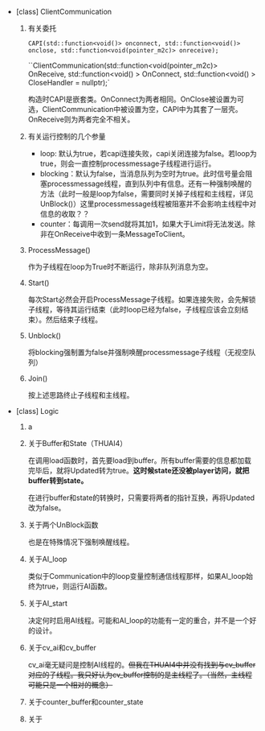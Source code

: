 * [class] ClientCommunication

  1. 有关委托

     `CAPI(std::function<void()> onconnect, std::function<void()> onclose, std::function<void(pointer_m2c)> onreceive);`

     ``ClientCommunication(std::function<void(pointer_m2c)> OnReceive, std::function<void() > OnConnect, std::function<void() > CloseHandler = nullptr);`

     构造时CAPI是嵌套类。OnConnect为两者相同。OnClose被设置为可选，ClientCommunication中被设置为空，CAPI中为其套了一层壳。OnReceive则为两者完全不相关。
     
  2. 有关运行控制的几个参量
  
     * loop: 默认为true，若capi连接失败，capi关闭连接为false。若loop为true，则会一直控制processmessage子线程进行运行。
     * blocking：默认为false，当消息队列为空时为true。此时信号量会阻塞processmessage线程，直到队列中有信息。还有一种强制唤醒的方法（此时一般是loop为false，需要同时关掉子线程和主线程，详见UnBlock()）这里processmessage线程被阻塞并不会影响主线程中对信息的收取？？
     * counter：每调用一次send就将其加1，如果大于Limit将无法发送。除非在OnReceive中收到一条MessageToClient。
  
  3. ProcessMessage()
  
     作为子线程在loop为True时不断运行，除非队列消息为空。
  
  4. Start()
  
     每次Start必然会开启ProcessMessage子线程。如果连接失败，会先解锁子线程，等待其运行结束（此时loop已经为false，子线程应该会立刻结束）。然后结束子线程。
  
  5. Unblock()
  
     将blocking强制置为false并强制唤醒processmessage子线程（无视空队列）
  
  6. Join()
  
     按上述思路终止子线程和主线程。
  
  
  
* [class] Logic
  
  1. a
  
  2. 关于Buffer和State（THUAI4）
  
     在调用load函数时，首先要load到buffer。所有buffer需要的信息都加载完毕后，就将Updated转为true。**这时候state还没被player访问，就把buffer转到state。**
  
     在进行buffer和state的转换时，只需要将两者的指针互换，再将Updated改为false。
  
  3. 关于两个UnBlock函数

     也是在特殊情况下强制唤醒线程。
  
  4. 关于AI_loop
     
     类似于Communication中的loop变量控制通信线程那样，如果AI_loop始终为true，则运行AI函数。
  
  5. 关于AI_start
     
     决定何时启用AI线程。可能和AI_loop的功能有一定的重合，并不是一个好的设计。
     
  6. 关于cv_ai和cv_buffer
     
     cv_ai毫无疑问是控制AI线程的。~~但我在THUAI4中并没有找到与cv_buffer对应的子线程。我只好认为cv_buffer控制的是主线程了。（当然，主线程可能只是一个相对的概念）~~
     
  
  7. 关于counter_buffer和counter_state

  8. 关于
     
  
     
  
     
  
  